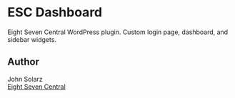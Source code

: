 ESC Dashboard
=============

Eight Seven Central WordPress plugin. Custom login page, dashboard, and sidebar widgets.

Author
------

John Solarz<br>
[Eight Seven Central](http://eightsevencentral.com)

